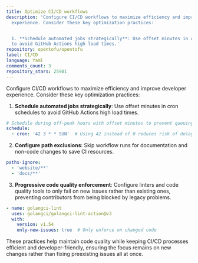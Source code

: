 ```yaml
---
title: Optimize CI/CD workflows
description: 'Configure CI/CD workflows to maximize efficiency and improve developer
  experience. Consider these key optimization practices:


  1. **Schedule automated jobs strategically**: Use offset minutes in cron schedules
  to avoid GitHub Actions high load times.'
repository: opentofu/opentofu
label: CI/CD
language: Yaml
comments_count: 3
repository_stars: 25901
---
```


Configure CI/CD workflows to maximize efficiency and improve developer experience. Consider these key optimization practices:

1. **Schedule automated jobs strategically**: Use offset minutes in cron schedules to avoid GitHub Actions high load times.
```yaml
# Schedule during off-peak hours with offset minutes to prevent queuing delays
schedule:
  - cron: '42 3 * * SUN'  # Using 42 instead of 0 reduces risk of delays
```

2. **Configure path exclusions**: Skip workflow runs for documentation and non-code changes to save CI resources.
```yaml
paths-ignore:
  - 'website/**'
  - 'docs/**'
```

3. **Progressive code quality enforcement**: Configure linters and code quality tools to only fail on new issues rather than existing ones, preventing contributors from being blocked by legacy problems.
```yaml
- name: golangci-lint
  uses: golangci/golangci-lint-action@v3
  with:
    version: v1.54
    only-new-issues: true  # Only enforce on changed code
```

These practices help maintain code quality while keeping CI/CD processes efficient and developer-friendly, ensuring the focus remains on new changes rather than fixing preexisting issues all at once.